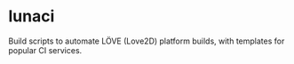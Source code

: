 # lunaci
Build scripts to automate LÖVE (Love2D) platform builds, with templates for popular CI services.
